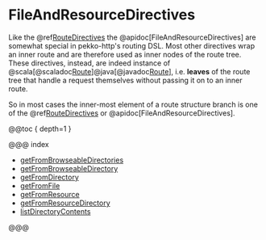 # FileAndResourceDirectives

Like the @ref[RouteDirectives](../route-directives/index.md) the @apidoc[FileAndResourceDirectives] are somewhat
special in pekko-http's routing DSL. Most other directives wrap an inner route and are therefore used as inner nodes of
the route tree. These directives, instead, are indeed instance of @scala[@scaladoc[Route](org.apache.pekko.http.scaladsl.server.index#Route=org.apache.pekko.http.scaladsl.server.RequestContext=%3Escala.concurrent.Future[org.apache.pekko.http.scaladsl.server.RouteResult])]@java[@javadoc[Route](org.apache.pekko.http.javadsl.server.Route)], i.e. **leaves** of the route tree that handle a
request themselves without passing it on to an inner route.

So in most cases the inner-most element of a route structure branch is one of the @ref[RouteDirectives](../route-directives/index.md) or
@apidoc[FileAndResourceDirectives].

@@toc { depth=1 }

@@@ index

* [getFromBrowseableDirectories](getFromBrowseableDirectories.md)
* [getFromBrowseableDirectory](getFromBrowseableDirectory.md)
* [getFromDirectory](getFromDirectory.md)
* [getFromFile](getFromFile.md)
* [getFromResource](getFromResource.md)
* [getFromResourceDirectory](getFromResourceDirectory.md)
* [listDirectoryContents](listDirectoryContents.md)

@@@
